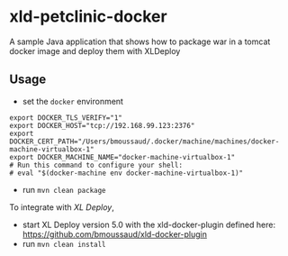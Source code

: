 # xld-petclinic-docker
A sample Java application that shows how to package war in a tomcat docker image and deploy them with XLDeploy

## Usage
* set the `docker` environment

```
export DOCKER_TLS_VERIFY="1"
export DOCKER_HOST="tcp://192.168.99.123:2376"
export DOCKER_CERT_PATH="/Users/bmoussaud/.docker/machine/machines/docker-machine-virtualbox-1"
export DOCKER_MACHINE_NAME="docker-machine-virtualbox-1"
# Run this command to configure your shell:
# eval "$(docker-machine env docker-machine-virtualbox-1)"
```

* run `mvn clean package`

To integrate with *XL Deploy*, 
* start XL Deploy version 5.0 with the xld-docker-plugin defined here: https://github.com/bmoussaud/xld-docker-plugin
* run `mvn clean install`


